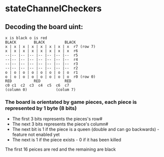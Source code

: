 # stateChannelCheckers



## Decoding the board uint:

```
x is black o is red
BLACK        BLACK         BLACK
x | x | x | x | x | x | x | x  r7 (row 7)
x | x | x | x | x | x | x | x  r6
--|-- |-- |-- |-- |-- |-- |--  r5
--|-- |-- |-- |-- |-- |-- |--  r4
--|-- |-- |-- |-- |-- |-- |--  r3
--|-- |-- |-- |-- |-- |-- |--  r2
o | o | o | o | o | o | o | o  r1
o | o | o | o | o | o | o | o  r0 (row 0)
RED          RED           RED
c0 c1  c2  c3  c4  c5  c6  c7 
(column 0)             (colum 7)
```

### The board is orientated by game pieces, each piece is represented by 1 byte (8 bits)
- The first 3 bits represents the pieces's row#
- The next 3 bits represents the piece's column#
- The next bit is 1 if the piece is a queen (double and can go backwards) - feature not enabled yet
- The next is 1 if the piece exists - 0 if it has been killed

The first 16 peices are red and the remaining are black



